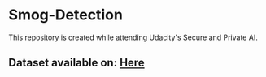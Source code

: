 # Smog-Detection
This repository is created while attending Udacity's Secure and Private AI.
## Dataset available on: <a href = "https://sites.google.com/view/reside-dehaze-datasets"> Here</a>
